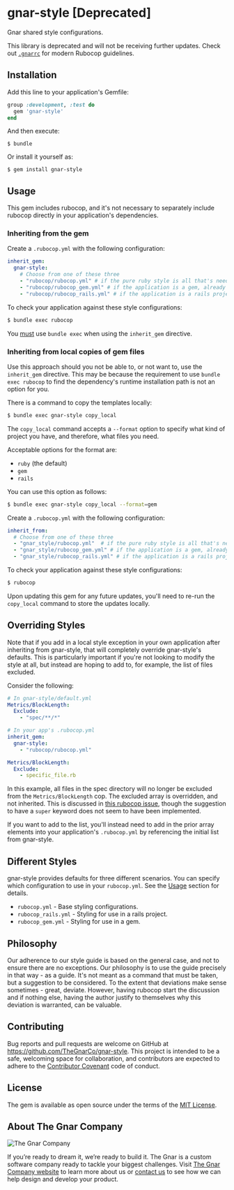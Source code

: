 # gnar-style [Deprecated]

Gnar shared style configurations.

This library is deprecated and will not be receiving further updates.
Check out [`.gnarrc`](https://github.com/TheGnarCo/.gnarrc) for modern Rubocop guidelines.

## Installation

Add this line to your application's Gemfile:

```ruby
group :development, :test do
  gem 'gnar-style'
end
```

And then execute:

    $ bundle

Or install it yourself as:

    $ gem install gnar-style

## Usage

This gem includes rubocop, and it's not necessary to separately include rubocop directly in your application's dependencies.

### Inheriting from the gem

Create a `.rubocop.yml` with the following configuration:

```yaml
inherit_gem:
  gnar-style:
    # Choose from one of these three
    - "rubocop/rubocop.yml" # if the pure ruby style is all that's needed
    - "rubocop/rubocop_gem.yml" # if the application is a gem, already inherits from the default ruby style
    - "rubocop/rubocop_rails.yml" # if the application is a rails project, already inherits from the default ruby style
```

To check your application against these style configurations:

```bash
$ bundle exec rubocop
```

You [must](https://github.com/bbatsov/rubocop/blob/master/manual/configuration.md#inheriting-configuration-from-a-dependency-gem) use `bundle exec` when using the `inherit_gem` directive.

### Inheriting from local copies of gem files

Use this approach should you not be able to, or not want to, use the `inherit_gem` directive. This may be because the requirement to use `bundle exec rubocop` to find the dependency's runtime installation path is not an option for you.

There is a command to copy the templates locally:

```bash
$ bundle exec gnar-style copy_local
```

The `copy_local` command accepts a `--format` option to specify what kind of project you have, and therefore, what files you need.

Acceptable options for the format are:
* `ruby` (the default)
* `gem`
* `rails`

You can use this option as follows:
```bash
$ bundle exec gnar-style copy_local --format=gem
```

Create a `.rubocop.yml` with the following configuration:

```yaml
inherit_from:
  # Choose from one of these three
  - "gnar_style/rubocop.yml"  # if the pure ruby style is all that's needed
  - "gnar_style/rubocop_gem.yml" # if the application is a gem, already inherits from the default ruby style
  - "gnar_style/rubocop_rails.yml" # if the application is a rails project, already inherits from the default ruby style
```

To check your application against these style configurations:

```bash
$ rubocop
```

Upon updating this gem for any future updates, you'll need to re-run the `copy_local` command to store the updates locally.

## Overriding Styles

Note that if you add in a local style exception in your own application after inheriting from gnar-style, that will completely override gnar-style's defaults. This is particularly important if you're not looking to modify the style at all, but instead are hoping to add to, for example, the list of files excluded.

Consider the following:
```yaml
# In gnar-style/default.yml
Metrics/BlockLength:
  Exclude:
    - "spec/**/*"
```

```yaml
# In your app's .rubocop.yml
inherit_gem:
  gnar-style:
    - "rubocop/rubocop.yml"

Metrics/BlockLength:
  Exclude:
    - specific_file.rb
```

In this example, all files in the spec directory will no longer be excluded from the `Metrics/BlockLength` cop. The excluded array is overridden, and not inherited. This is discussed in [this rubocop issue](https://github.com/bbatsov/rubocop/issues/3208), though the suggestion to have a `super` keyword does not seem to have been implemented.

If you want to add to the list, you'll instead need to add in the prior array elements into your application's `.rubocop.yml` by referencing the initial list from gnar-style.

## Different Styles

gnar-style provides defaults for three different scenarios. You can specify which configuration to use in your `rubocop.yml`. See the [Usage](#usage) section for details.

* `rubocop.yml` - Base styling configurations.
* `rubocop_rails.yml` - Styling for use in a rails project.
* `rubocop_gem.yml` - Styling for use in a gem.

## Philosophy

Our adherence to our style guide is based on the general case, and not to ensure there are no exceptions. Our philosophy is to use the guide precisely in that way - as a guide. It's not meant as a command that must be taken, but a suggestion to be considered. To the extent that deviations make sense sometimes - great, deviate. However, having rubocop start the discussion and if nothing else, having the author justify to themselves why this deviation is warranted, can be valuable.

## Contributing

Bug reports and pull requests are welcome on GitHub at https://github.com/TheGnarCo/gnar-style. This project is intended to be a safe, welcoming space for collaboration, and contributors are expected to adhere to the [Contributor Covenant](http://contributor-covenant.org) code of conduct.

## License

The gem is available as open source under the terms of the [MIT License](http://opensource.org/licenses/MIT).

## About The Gnar Company

![The Gnar Company](https://avatars0.githubusercontent.com/u/17011419?s=100&v=4)

If you’re ready to dream it, we’re ready to build it. The Gnar is a custom software company ready to tackle your biggest challenges. Visit [The Gnar Company website](https://www.thegnar.com/) to learn more about us or [contact us](https://www.thegnar.com/contact) to see how we can help design and develop your product.

